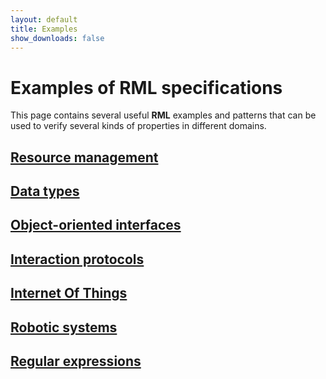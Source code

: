 ```yaml
---
layout: default
title: Examples
show_downloads: false
---
```

# Examples of **RML** specifications

This page contains several useful **RML** examples and patterns that can be used to verify
several kinds of properties in different domains.

## [Resource management](/examples/resource.md)

## [Data types](/examples/data-type.md)

## [Object-oriented interfaces](/examples/ooi.md)

## [Interaction protocols](/examples/protocol.md)

## [Internet Of Things](/examples/iot.md)

## [Robotic systems](/examples/ros.md)

## [Regular expressions](/examples/regexp.md)


 
